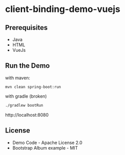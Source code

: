 client-binding-demo-vuejs
=====

Prerequisites
-------------

* Java
* HTML
* VueJs

Run the Demo
------------

with maven:

```
mvn clean spring-boot:run
```

with gradle (broken)

```bash
./gradlew bootRun
```

http://localhost:8080

License
-------

* Demo Code - Apache License 2.0
* Bootstrap Album example - MIT
